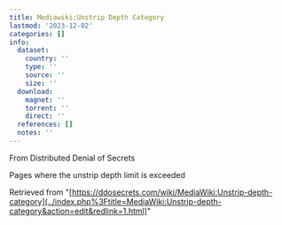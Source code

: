 ```yaml
---
title: Mediawiki:Unstrip Depth Category
lastmod: '2023-12-02'
categories: []
info:
  dataset:
    country: ''
    type: ''
    source: ''
    size: ''
  download:
    magnet: ''
    torrent: ''
    direct: ''
  references: []
  notes: ''
---
```




From Distributed Denial of Secrets

Pages where the unstrip depth limit is exceeded

Retrieved from
"[https://ddosecrets.com/wiki/MediaWiki:Unstrip-depth-category](../index.php%3Ftitle=MediaWiki:Unstrip-depth-category&action=edit&redlink=1.html)"

